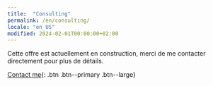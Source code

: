 ```yaml
---
title:  "Consulting"
permalink: /en/consulting/
locale: "en_US"
modified: 2024-02-01T00:00:00+02:00
---
```


Cette offre est actuellement en construction, merci de me contacter directement pour plus de détails.

[Contact me](mailto:arnaud.decolasse@gmail.com){: .btn .btn--primary .btn--large}